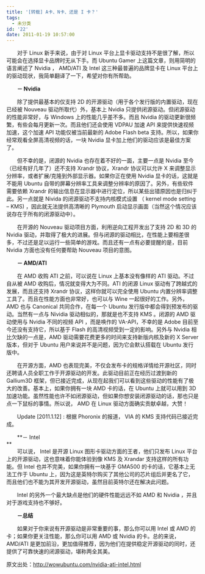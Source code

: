 ```yaml
---
title: '[转载] A卡、N卡、还是 I 卡？'
tags:
  - 未分类
id: '22'
date: 2011-01-19 10:57:00
---
```


　　对于 Linux 新手来说，由于对 Linux 平台上显卡驱动支持不是很了解，所以可能会在选择显卡品牌时无从下手。而 Ubuntu Gamer 上这篇文章，则用简明的语言阐述了 Nvidia ， AMD/ATI 及 Intel 这三种最普遍的品牌显卡在 Linux 平台上的驱动现状，我简单翻译了一下，希望对你有所帮助。  
  
　　**－ Nvidia**  
  
　　除了提供最基本的仅支持 2D 的开源驱动（用于各个发行版的内置驱动，现在已经被 Nouveau 驱动所取代）外，基本上 Nvidia 只提供闭源驱动。但闭源驱动的性能非常好，与 Windows 上的性能几乎差不多。而且 Nvidia 的驱动更新很频繁，有些会每月更新一次。而且他们还会使用 VDPAU 加速 API 来提供快速视频加速，这个加速 API 功能仅被当前最新的 Adobe Flash beta 支持。所以，如果你经常观看全屏高清视频的话，一块 Nvidia 显卡加上他们的驱动应该是最佳方案了。  
  
　　但不幸的是，闭源的 Nvidia 也存在着不好的一面，主要一点是 Nvidia 至今（已经有好几年了）还不支持 Xrandr 协议，Xrandr 协议可以允许 X 来调整显示分辨率，或者扩展/克隆到外部显示器。如果你正在使用 Nvidia 显卡的话，这就是不能用 Ubuntu 自带的屏幕分辨率工具来调整分辨率的原因了。另外，有些软件需要依赖 Xrandr 的输出信息在显示器中进行定位，所以某些出错原因也是归纠于此。另一点就是 Nivida 的闭源驱动不支持内核模式设置 （ kernel mode setting – KMS) ，因此就无法提供高清晰的 Plymouth 启动显示画面（当然这个情况应该说存在于所有的闭源驱动中）。  
  
　　在开源的 Nouveau 驱动项目方面，利用逆向工程开发出了支持 2D 和 3D 的 Nvidia 驱动，并取得了极大的进展。但与闭源的驱动相比，在性能上要相差很多，不过还是足以运行一些简单的游戏。而且还有一点有必要提醒的是，目前 Nvidia 方面也没有任何要帮助 Nouveau 项目的意图。  
  
　　**－ AMD/ATI**  
  
　　在 AMD 收购 ATI 之前，可以说在 Linux 上基本没有像样的 ATI 驱动。不过自从被 AMD 收购后，情况就变得大为不同。ATI 的闭源 Linux 驱动有了跨越式的发展，而且还支持 Xrandr 协议，这样你就可以完全使用 Ubuntu 内置分辨率调整工具了。而且在性能方面也非常好，也可以与 Wine 一起很好的工作。另外，AMD 也与 Canonical 共同合作，在每一个 Ubuntu 发行版中都会得到预发布的驱动。当然有一点与 Nividia 驱动相似的，那就是也不支持 KMS 。闭源的 AMD 驱动使用与 Nvidia 不同的视频 API ，而是唤作的 VA-API，不幸的是 Adobe 目前至今还没有支持它，所以基于 Flash 的高清视频受到一定的影响。另外与 Nvidia 相比欠缺的一点是，AMD 驱动需要花费更多的时间来支持新版内核及新的 X Server 版本，但对于 Ubuntu 用户来说并不是问题，因为它会默认搭载在 Ubuntu 发行版中。  
  
　　在开源方面，AMD 也表现完美，不仅会发布卡的规格详情给开源社区，同时还聘请人员全职工作于开源驱动的开发。此驱动目前正在经历过渡到新的 Gallium3D 框架，但已接近完成，从现在起我们可以看到这些驱动的性能有了极大的改善。基本上，如果你拥有一块 AMD 卡的话，在 Ubuntu 上就可以用到 3D 加速功能。虽然性能也许不如闭源驱动，但如果你想安装闭源驱动的话，那也只是点一下鼠标的事情。所以说， AMD 在 Linux 驱动方面确实贡献卓越，大赞！  
  
　　Update \[2011.1.12\] : 根据 Phoronix 的报道， VIA 的 KMS 支持代码已接近完成。  
  
　　**－ Intel  
**  
　　可以说， Intel 是开源 Linux 图形卡驱动方面的王者，他们只发布 Linux 平台上的开源驱动，这也意味着你能体验到像 KMS 及 Xrandar 支持这样的所有功能。但 Intel 也并不完美，如果你拥有一块基于 GMA500 的卡的话，它基本上无法工作于 Ubuntu 上，因为这是英特尔购买了其他公司的芯片组后并更名了它，而且他们也不能为其开发开源驱动，虽然目前英特尔还在解决此问题。  
  
　　Intel 的另外一个最大缺点是他们的硬件性能远远不如 AMD 和 Nvidia ，并且对于游戏支持也不够好。  
  
　　**－总结**  
  
　　如果对于你来说有开源驱动是非常重要的事，那么你可以用 Intel 或 AMD 的卡；如果你更关注性能，那么你可以用 AMD 或 Nvidia 的卡。总的来说， AMD/ATI 是更加前沿，更加值得推荐，因为他们在提供稳定开源驱动的同时，还提供了可靠快速的闭源驱动，堪称两全其美。  
  
原文出处：http://wowubuntu.com/nvidia-ati-intel.html